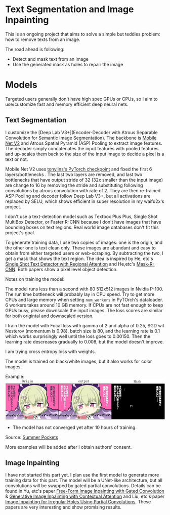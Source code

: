 # Text Segmentation and Image Inpainting 

This is an ongoing project that aims to solve a simple but teddies problem: how to remove texts from an image. 

The road ahead is following:
* Detect and mask text from an image
* Use the generated mask as holes to repair the image


# Models
Targeted users generally don't have high spec GPUs or CPUs, so I aim to use/customize fast and memory efficient deep neural nets. 

## Text Segmentation 
I customize the [Deep Lab V3+](Encoder-Decoder with Atrous Separable Convolution for Semantic Image
Segmentation). The backbone is [Mobile Net V2](https://www.google.com/search?q=mobile+net+v2&ie=utf-8&oe=utf-8&client=firefox-b-1-ab) and Atrous Spatial Pyramid (ASP) Pooling to extract image features. The decoder simply concatenates the input features with pooled features and up-scales them back to the size of the input image to decide a pixel is a text or not. 

Mobile Net V2 uses [tonylins's PyTorch checkpoint](https://github.com/tonylins/pytorch-mobilenet-v2) and fixed the first 6 layers/bottlenecks . The last two layers are removed, and last two bottlenecks that have output stride of 32 (32x smaller than the input image) are change to 16 by removing the stride and substituting following convolutions by atrous convolution with rate of 2. They are then re-trained. ASP Pooling and decoder follow Deep Lab V3+, but all activations are replaced by SELU, which shows efficient in super resolution in my waifu2x's project.


I don't use a text-detection model such as Textbox Plus Plus, Single Shot MultiBox Detector, or Faster R-CNN because I don't have images that have bounding boxes on text regions. Real world image databases don't fit this project's goal.

To generate training data, I use two copies of images: one is the origin, and the other one is text clean only. These images are abundant and easy to obtain from either targeted users or web-scraping.  By subtracting the two, I get a mask that shows the text region. The idea is inspired by He, etc's  [Single Shot Text Detector with Regional Attention](https://arxiv.org/abs/1709.00138) and He,etc's [Mask-R-CNN](https://arxiv.org/abs/1703.06870). Both papers show a pixel level object detection. 


Notes on training the model:

The model runs less than a second with 80  512x512 images  in Nvidia P-100. The run time bottleneck will probably lay in CPU speed. Try to get more CPUs and large memory when setting ```num_workers``` in PyTOrch's dataloader. 6 workers takes around 10 GB memory. If CPUs are not fast enough to keep GPUs busy, please downscale the input images. The loss scores are similar for both origintal and downscaled version.

I train the model with Focal loss with gamma of 2 and alpha of 0.25, SGD wit Nesterov (momentum is 0.98), batch size is 80, and the learning rate is 0.1 which works surprisingly well until the loss goes to 0.00150. Then the learning rate descreases gradually to 0.008, but the model doesn't improve.

I am trying cross entropy loss with weights.


The model is trained on black/white images, but it also works for color images. 

Example:
![img](ReadME_imgs/examle.jpg)
* The model has not converged yet after 10 hours of training. 

Source: [Summer Pockets](http://key.visualarts.gr.jp/summer/)

More examples will be added after I obtain authors' consent. 


## Image Inpainting
I have not started this part yet. I plan use the first model to generate more training data for this part.
The model will be a UNet-like architecture, but all convolutions will be swapped by gated partial convolutions. Details can be found in Yu, etc's paper [Free-Form Image Inpainting with Gated Convolution](https://arxiv.org/abs/1806.03589) & [ Generative Image Inpainting with Contextual Attention](https://arxiv.org/abs/1801.07892) and Liu, etc's paper [ Image Inpainting for Irregular Holes Using Partial Convolutions](https://arxiv.org/abs/1804.07723). These papers are very interesting and show promising results. 



